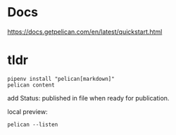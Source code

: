 # Docs
https://docs.getpelican.com/en/latest/quickstart.html


# tldr
```
pipenv install "pelican[markdown]"
pelican content
```

add Status: published in file when ready for publication.

local preview:

```
pelican --listen
```
